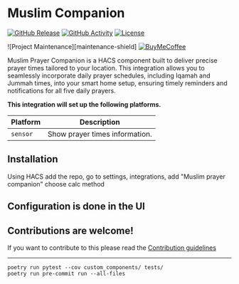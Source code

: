 # Muslim Companion

[![GitHub Release][releases-shield]][releases]
[![GitHub Activity][commits-shield]][commits]
[![License][license-shield]](LICENSE)

![Project Maintenance][maintenance-shield]
[![BuyMeCoffee][buymecoffeebadge]][buymecoffee]

Muslim Prayer Companion is a HACS component built to deliver precise prayer times tailored to your location. This integration allows you to seamlessly incorporate daily prayer schedules, including Iqamah and Jummah times, into your smart home setup, ensuring timely reminders and notifications for all five daily prayers.

**This integration will set up the following platforms.**

| Platform | Description                    |
| -------- | ------------------------------ |
| `sensor` | Show prayer times information. |

## Installation

Using HACS add the repo, go to settings, integrations, add "Muslim prayer companion" choose calc method

## Configuration is done in the UI

## Contributions are welcome!

If you want to contribute to this please read the [Contribution guidelines](CONTRIBUTING.md)

---

[muslim_prayer_companion]: https://github.com/amaharek/muslim_prayer_companion
[buymecoffee]: https://www.buymeacoffee.com/amaharek
[buymecoffeebadge]: https://img.shields.io/badge/buy%20me%20a%20coffee-donate-yellow.svg?style=for-the-badge
[commits-shield]: https://img.shields.io/github/commit-activity/y/amaharek/muslim_prayer_companion.svg?style=for-the-badge
[commits]: https://github.com/amaharek/muslim_prayer_companion/commits/main
[license-shield]: https://img.shields.io/github/license/amaharek/muslim_prayer_companion.svg?style=for-the-badge
[releases-shield]: https://img.shields.io/github/release/amaharek/muslim_prayer_companion.svg?style=for-the-badge
[releases]: https://github.com/amaharek/muslim_prayer_companion/releases

```
poetry run pytest --cov custom_components/ tests/
poetry run pre-commit run --all-files
```
